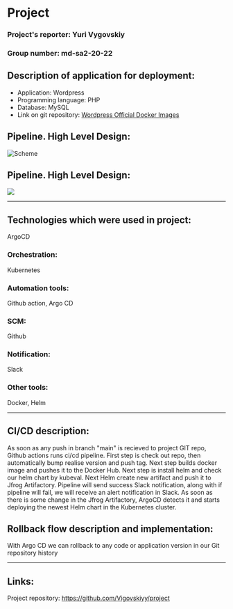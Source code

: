 # Project 

### Project's reporter: Yuri Vygovskiy

### Group number: md-sa2-20-22

## Description of application for deployment:
- Application: Wordpress
- Programming language: PHP
- Database: MySQL
- Link on git repository: [Wordpress Official Docker Images](https://github.com/docker-library/wordpress)

## Pipeline. High Level Design:
![Scheme](design_project.jpg)

## Pipeline. High Level Design:

![](scheme.png)

---

## Technologies which were used in project:
ArgoCD

### Orchestration: 
Kubernetes

### Automation tools:
Github action, Argo CD

### SCM:
Github

### Notification:
Slack

### Other tools:
 Docker, Helm

---

## CI/CD description:
As soon as any push in branch "main" is recieved to project GIT repo, Github actions runs ci/cd pipeline. First step is check out repo, then automatically bump realise version and push tag. Next step builds docker image and pushes it to the Docker Hub.
Next step is install helm and check our helm chart by kubeval. Next Helm create new artifact and push it to Jfrog Artifactory. Pipeline will send success Slack notification, along with if pipeline will fail, we will receive an alert notification in Slack.
As soon as there is some change in the Jfrog Artifactory, ArgoCD detects it and starts deploying the newest Helm chart in the Kubernetes cluster.

## Rollback flow description and implementation:

With Argo CD we can rollback to any code or application version in our Git repository history

---

## Links:

Project repository: https://github.com/Vigovskiyy/project
